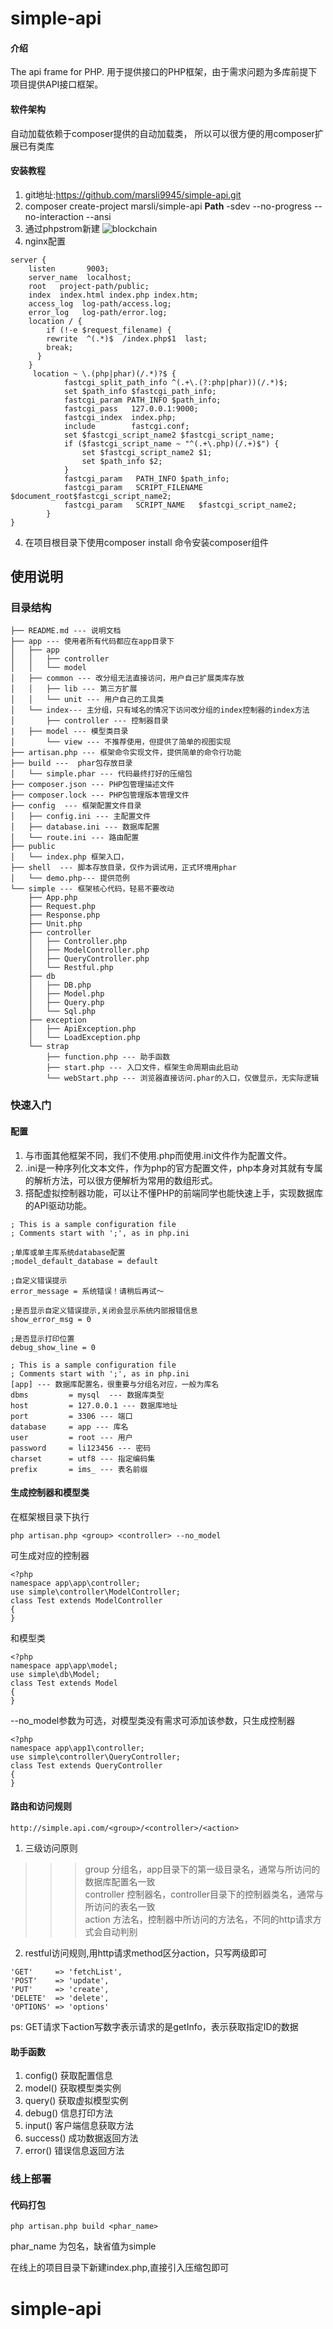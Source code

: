 # simple-api

#### 介绍
The api frame for PHP.
用于提供接口的PHP框架，由于需求问题为多库前提下项目提供API接口框架。

#### 软件架构
自动加载依赖于composer提供的自动加载类，
所以可以很方便的用composer扩展已有类库

#### 安装教程
1. git地址:https://github.com/marsli9945/simple-api.git
2. composer create-project marsli/simple-api **Path** -sdev --no-progress --no-interaction --ansi
2. 通过phpstrom新建
![blockchain](http://pmahf7gv8.bkt.clouddn.com/create.png "区块链")
3. nginx配置
```
server {
    listen       9003;
    server_name  localhost;
    root   project-path/public;
    index  index.html index.php index.htm;
    access_log  log-path/access.log;
    error_log   log-path/error.log;
    location / {
        if (!-e $request_filename) {
        rewrite  ^(.*)$  /index.php$1  last;
        break;
      }
    }
     location ~ \.(php|phar)(/.*)?$ {
      		fastcgi_split_path_info ^(.+\.(?:php|phar))(/.*)$;
      		set $path_info $fastcgi_path_info;
      		fastcgi_param PATH_INFO $path_info;
      		fastcgi_pass   127.0.0.1:9000;
      		fastcgi_index  index.php;
      		include        fastcgi.conf;
      		set $fastcgi_script_name2 $fastcgi_script_name;
      		if ($fastcgi_script_name ~ "^(.+\.php)(/.+)$") {
        		set $fastcgi_script_name2 $1;
        		set $path_info $2;
      		}
      		fastcgi_param   PATH_INFO $path_info;
      		fastcgi_param   SCRIPT_FILENAME   $document_root$fastcgi_script_name2;
      		fastcgi_param   SCRIPT_NAME   $fastcgi_script_name2;
    	}
}
```

4. 在项目根目录下使用composer install 命令安装composer组件

## 使用说明
### 目录结构

```
├── README.md --- 说明文档
├── app --- 使用者所有代码都应在app目录下
│   ├── app 
│   │   ├── controller
│   │   └── model
│   ├── common --- 改分组无法直接访问，用户自己扩展类库存放
│   │   ├── lib --- 第三方扩展
│   │   └── unit --- 用户自己的工具类
│   └── index--- 主分组，只有域名的情况下访问改分组的index控制器的index方法
│       ├── controller --- 控制器目录
|	├── model --- 模型类目录
│       └── view --- 不推荐使用，但提供了简单的视图实现
├── artisan.php --- 框架命令实现文件，提供简单的命令行功能
├── build ---  phar包存放目录
│   └── simple.phar --- 代码最终打好的压缩包
├── composer.json --- PHP包管理描述文件
├── composer.lock --- PHP包管理版本管理文件
├── config  --- 框架配置文件目录
│   ├── config.ini --- 主配置文件
│   ├── database.ini --- 数据库配置
│   └── route.ini --- 路由配置
├── public
│   └── index.php 框架入口，
├── shell  --- 脚本存放目录，仅作为调试用，正式环境用phar
│   └── demo.php--- 提供范例
└── simple --- 框架核心代码，轻易不要改动
    ├── App.php
    ├── Request.php
    ├── Response.php
    ├── Unit.php
    ├── controller
    │   ├── Controller.php
    │   ├── ModelController.php
    │   ├── QueryController.php
    │   └── Restful.php
    ├── db
    │   ├── DB.php
    │   ├── Model.php
    │   ├── Query.php
    │   └── Sql.php
    ├── exception
    │   ├── ApiException.php
    │   └── LoadException.php
    └── strap
        ├── function.php --- 助手函数
        ├── start.php --- 入口文件，框架生命周期由此启动
        └── webStart.php --- 浏览器直接访问.phar的入口，仅做显示，无实际逻辑
```
### 快速入门
#### 配置   
1. 与市面其他框架不同，我们不使用.php而使用.ini文件作为配置文件。    
2. .ini是一种序列化文本文件，作为php的官方配置文件，php本身对其就有专属的解析方法，可以很方便解析为常用的数组形式。   
3. 搭配虚拟控制器功能，可以让不懂PHP的前端同学也能快速上手，实现数据库的API驱动功能。
```
; This is a sample configuration file
; Comments start with ';', as in php.ini

;单库或单主库系统database配置
;model_default_database = default

;自定义错误提示
error_message = 系统错误！请稍后再试～

;是否显示自定义错误提示,关闭会显示系统内部报错信息
show_error_msg = 0

;是否显示打印位置
debug_show_line = 0
```

```
; This is a sample configuration file
; Comments start with ';', as in php.ini
[app] --- 数据库配置名，很重要与分组名对应，一般为库名
dbms         = mysql  --- 数据库类型
host         = 127.0.0.1 --- 数据库地址
port         = 3306 --- 端口
database     = app --- 库名
user         = root --- 用户
password     = li123456 --- 密码
charset      = utf8 --- 指定编码集
prefix       = ims_ --- 表名前缀
```

#### 生成控制器和模型类   
在框架根目录下执行   
```
php artisan.php <group> <controller> --no_model
```

可生成对应的控制器
```
<?php
namespace app\app\controller;
use simple\controller\ModelController;
class Test extends ModelController
{
}
```

和模型类   
```
<?php
namespace app\app\model;
use simple\db\Model;
class Test extends Model
{
}
```

--no_model参数为可选，对模型类没有需求可添加该参数，只生成控制器
```
<?php
namespace app\app1\controller;
use simple\controller\QueryController;
class Test extends QueryController
{
}
```
#### 路由和访问规则
```
http://simple.api.com/<group>/<controller>/<action>
```
1. 三级访问原则   
>>> group 分组名，app目录下的第一级目录名，通常与所访问的数据库配置名一致   
>>> controller 控制器名，controller目录下的控制器类名，通常与所访问的表名一致   
>>> action 方法名，控制器中所访问的方法名，不同的http请求方式会自动判别
2. restful访问规则,用http请求method区分action，只写两级即可
```
'GET'     => 'fetchList',
'POST'    => 'update',
'PUT'     => 'create',
'DELETE'  => 'delete',
'OPTIONS' => 'options'
```
ps: GET请求下action写数字表示请求的是getInfo，表示获取指定ID的数据

#### 助手函数
1. config() 获取配置信息
2. model() 获取模型类实例
3. query() 获取虚拟模型实例
4. debug() 信息打印方法
5. input() 客户端信息获取方法
6. success() 成功数据返回方法
7. error() 错误信息返回方法

### 线上部署
#### 代码打包
```
php artisan.php build <phar_name>

```
phar_name 为包名，缺省值为simple

在线上的项目目录下新建index.php,直接引入压缩包即可

# simple-api
